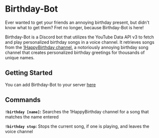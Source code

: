 # Birthday-Bot

Ever wanted to get your friends an annoying birthday present, but didn't know what to get them? Fret no longer, because Birthday-Bot is here!

Birthday-Bot is a Discord bot that utilizes the YouTube Data API v3 to fetch and play personalized birthday songs in a voice channel. It retrieves songs from the [1HappyBirthday channel](https://www.youtube.com/channel/UCIJ5p0TQwRyBgdq6Wb7D_gA), a notoriously annoying birthday song channel that creates personalized birthday greetings for thousands of unique names.

## Getting Started

You can add Birthday-Bot to your server [here](https://discordapp.com/oauth2/authorize?client_id=257667309097844738&scope=bot&permissions=0)

## Commands

**```!birthday [name]```:** Searches the 1HappyBirthday channel for a song that matches the name entered

**```!birthday stop```:** Stops the current song, if one is playing, and leaves the voice channel
